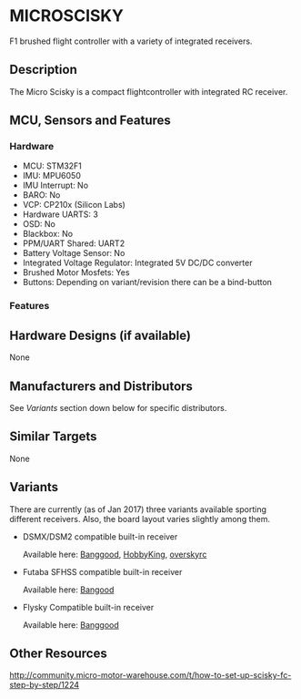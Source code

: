 # MICROSCISKY

F1 brushed flight controller with a variety of integrated receivers.

## Description
The Micro Scisky is a compact flightcontroller with integrated RC receiver. 

## MCU, Sensors and Features

### Hardware
  - MCU: STM32F1
  - IMU: MPU6050
  - IMU Interrupt: No
  - BARO: No
  - VCP: CP210x (Silicon Labs)
  - Hardware UARTS: 3
  - OSD: No
  - Blackbox: No
  - PPM/UART Shared: UART2
  - Battery Voltage Sensor: No
  - Integrated Voltage Regulator: Integrated 5V DC/DC converter
  - Brushed Motor Mosfets: Yes
  - Buttons: Depending on variant/revision there can be a bind-button

### Features

## Hardware Designs (if available)
None

## Manufacturers and Distributors
See *Variants* section down below for specific distributors.

## Similar Targets
None

## Variants
There are currently (as of Jan 2017) three variants available sporting  different receivers. Also, the board layout varies slightly among them.

* DSMX/DSM2 compatible built-in receiver

  Available here: [Banggood](http://www.banggood.com/Micro-Scisky-32bits-Brushed-Flight-Control-Board-Based-On-Naze-32-For-Quadcopters-p-1002341.html),
[HobbyKing](http://www.hobbyking.com/hobbyking/store/__86503__Quanum_Pico_32bit_Brushed_Flight_Control_Board.html?strSearch=quanum%20micro),
[overskyrc](http://www.overskyrc.com/micro-scisky-32-bits-brushed-flight-control-board-dsmxdsm2-rx-p-661.html)

* Futaba SFHSS compatible built-in receiver

  Available here: [Bangood](http://www.banggood.com/Micro-Scisky-32bits-Brushed-Flight-Control-Board-Built-in-Futaba-SFHSS-Compatible-RX-For-DIY-Frame-p-1092126.html?rmmds=search)

* Flysky Compatible built-in receiver

  Available here: [Banggood](http://www.banggood.com/Micro-Scisky-32bits-Brushed-Flight-Control-Board-Built-in-FlySky-Compatible-RX-For-DIY-Micro-Frame-p-1093312.html?rmmds=search)

## Other Resources
http://community.micro-motor-warehouse.com/t/how-to-set-up-scisky-fc-step-by-step/1224